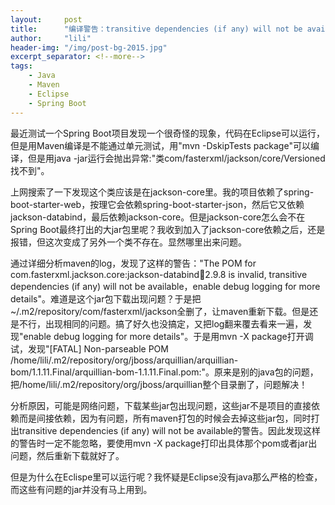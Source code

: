 ```yaml
---
layout:     post
title:      "编译警告：transitive dependencies (if any) will not be available" 
author:     "lili"
header-img: "/img/post-bg-2015.jpg"
excerpt_separator: <!--more-->
tags:
    - Java
    - Maven
    - Eclipse
    - Spring Boot
---
```



最近测试一个Spring Boot项目发现一个很奇怪的现象，代码在Eclipse可以运行，但是用Maven编译是不能通过单元测试，用"mvn -DskipTests package"可以编译，但是用java -jar运行会抛出异常:"类com/fasterxml/jackson/core/Versioned找不到"。

<!--more-->

上网搜索了一下发现这个类应该是在jackson-core里。我的项目依赖了spring-boot-starter-web，按理它会依赖spring-boot-starter-json，然后它又依赖jackson-databind，最后依赖jackson-core。但是jackson-core怎么会不在Spring Boot最终打出的大jar包里呢？我收到加入了jackson-core依赖之后，还是报错，但这次变成了另外一个类不存在。显然哪里出来问题。

通过详细分析maven的log，发现了这样的警告："The POM for com.fasterxml.jackson.core:jackson-databind:jar:2.9.8 is invalid, transitive dependencies (if any) will not be available，enable debug logging for more details"。难道是这个jar包下载出现问题？于是把~/.m2/repository/com/fasterxml/jackson全删了，让maven重新下载。但是还是不行，出现相同的问题。搞了好久也没搞定，又把log翻来覆去看来一遍，发现"enable debug logging for more details"。于是用mvn -X package打开调试，发现"[FATAL] Non-parseable POM /home/lili/.m2/repository/org/jboss/arquillian/arquillian-bom/1.1.11.Final/arquillian-bom-1.1.11.Final.pom:"。原来是别的java包的问题，把/home/lili/.m2/repository/org/jboss/arquillian整个目录删了，问题解决！

分析原因，可能是网络问题，下载某些jar包出现问题，这些jar不是项目的直接依赖而是间接依赖，因为有问题，所有maven打包的时候会去掉这些jar包，同时打出transitive dependencies (if any) will not be available的警告。因此发现这样的警告时一定不能忽略，要使用mvn -X package打印出具体那个pom或者jar出问题，然后重新下载就好了。

但是为什么在Eclispe里可以运行呢？我怀疑是Eclipse没有java那么严格的检查，而这些有问题的jar并没有马上用到。

